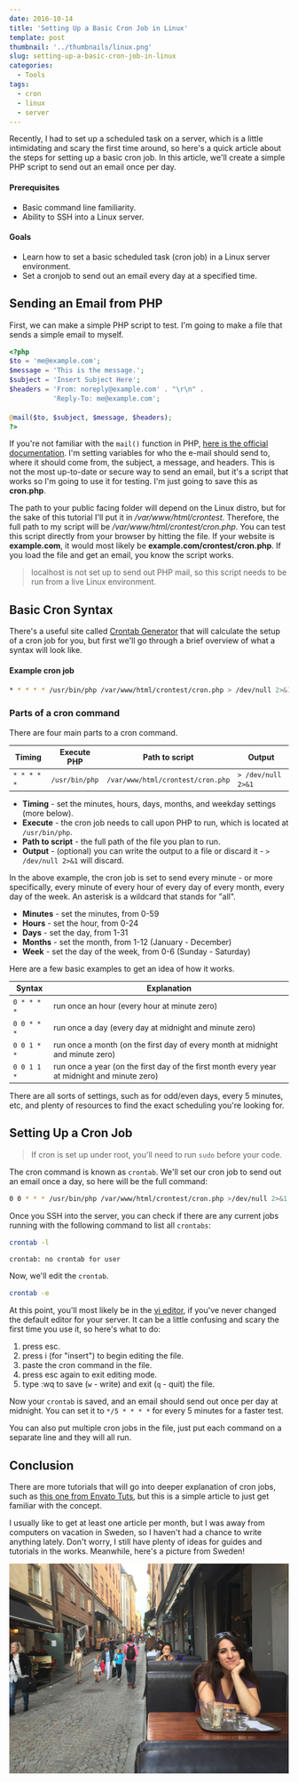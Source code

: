 ```yaml
---
date: 2016-10-14
title: 'Setting Up a Basic Cron Job in Linux'
template: post
thumbnail: '../thumbnails/linux.png'
slug: setting-up-a-basic-cron-job-in-linux
categories:
  - Tools
tags:
  - cron
  - linux
  - server
---
```


Recently, I had to set up a scheduled task on a server, which is a little intimidating and scary the first time around, so here's a quick article about the steps for setting up a basic cron job. In this article, we'll create a simple PHP script to send out an email once per day.

#### Prerequisites

- Basic command line familiarity.
- Ability to SSH into a Linux server.

#### Goals

- Learn how to set a basic scheduled task (cron job) in a Linux server environment.
- Set a cronjob to send out an email every day at a specified time.

## Sending an Email from PHP

First, we can make a simple PHP script to test. I'm going to make a file that sends a simple email to myself.

```php
<?php
$to = 'me@example.com';
$message = 'This is the message.';
$subject = 'Insert Subject Here';
$headers = 'From: noreply@example.com' . "\r\n" .
           'Reply-To: me@example.com';

@mail($to, $subject, $message, $headers);
?>
```

If you're not familiar with the `mail()` function in PHP, [here is the official documentation](http://php.net/manual/en/function.mail.php). I'm setting variables for who the e-mail should send to, where it should come from, the subject, a message, and headers. This is not the most up-to-date or secure way to send an email, but it's a script that works so I'm going to use it for testing. I'm just going to save this as **cron.php**.

The path to your public facing folder will depend on the Linux distro, but for the sake of this tutorial I'll put it in _/var/www/html/crontest_. Therefore, the full path to my script will be _/var/www/html/crontest/cron.php_. You can test this script directly from your browser by hitting the file. If your website is **example.com**, it would most likely be **example.com/crontest/cron.php**. If you load the file and get an email, you know the script works.

> localhost is not set up to send out PHP mail, so this script needs to be run from a live Linux environment.

## Basic Cron Syntax

There's a useful site called [Crontab Generator](http://crontab-generator.org/) that will calculate the setup of a cron job for you, but first we'll go through a brief overview of what a syntax will look like.

#### Example cron job

```bash
* * * * * /usr/bin/php /var/www/html/crontest/cron.php > /dev/null 2>&1
```

### Parts of a cron command

There are four main parts to a cron command.

|Timing|Execute PHP|Path to script|Output|
|--- |--- |--- |--- |
|`* * * * *`|`/usr/bin/php`|`/var/www/html/crontest/cron.php`|`> /dev/null 2>&1`|


- **Timing** - set the minutes, hours, days, months, and weekday settings (more below).
- **Execute** - the cron job needs to call upon PHP to run, which is located at `/usr/bin/php`.
- **Path to script** - the full path of the file you plan to run.
- **Output** - (optional) you can write the output to a file or discard it - `> /dev/null 2>&1` will discard.

In the above example, the cron job is set to send every minute - or more specifically, every minute of every hour of every day of every month, every day of the week. An asterisk is a wildcard that stands for "all".

- **Minutes** - set the minutes, from 0-59
- **Hours** - set the hour, from 0-24
- **Days** - set the day, from 1-31
- **Months** - set the month, from 1-12 (January - December)
- **Week** - set the day of the week, from 0-6 (Sunday - Saturday)

Here are a few basic examples to get an idea of how it works.

Syntax | Explanation
| ----------- | -------------------------------------------------------------------------------------------- |
| `0 * * * *` | run once an hour (every hour at minute zero)                                                 |
| `0 0 * * *` | run once a day (every day at midnight and minute zero)                                       |
| `0 0 1 * *` | run once a month (on the first day of every month at midnight and minute zero)               |
| `0 0 1 1 *` | run once a year (on the first day of the first month every year at midnight and minute zero) |

There are all sorts of settings, such as for odd/even days, every 5 minutes, etc, and plenty of resources to find the exact scheduling you're looking for.

## Setting Up a Cron Job

> If cron is set up under root, you'll need to run `sudo` before your code.

The cron command is known as `crontab`. We'll set our cron job to send out an email once a day, so here will be the full command:

```bash
0 0 * * * /usr/bin/php /var/www/html/crontest/cron.php >/dev/null 2>&1
```

Once you SSH into the server, you can check if there are any current jobs running with the following command to list all `crontabs`:

```bash
crontab -l
```

```terminal
crontab: no crontab for user
```

Now, we'll edit the `crontab`.

```bash
crontab -e
```

At this point, you'll most likely be in the [vi editor](https://www.ccsf.edu/Pub/Fac/vi.html), if you've never changed the default editor for your server. It can be a little confusing and scary the first time you use it, so here's what to do:

1. press esc.
2. press i (for "insert") to begin editing the file.
3. paste the cron command in the file.
4. press esc again to exit editing mode.
5. type :wq to save (`w` - write) and exit (`q` - quit) the file.

Now your `crontab` is saved, and an email should send out once per day at midnight. You can set it to `*/5 * * * *` for every 5 minutes for a faster test.

You can also put multiple cron jobs in the file, just put each command on a separate line and they will all run.

## Conclusion

There are more tutorials that will go into deeper explanation of cron jobs, such as [this one from Envato Tuts](https://code.tutsplus.com/tutorials/scheduling-tasks-with-cron-jobs--net-8800), but this is a simple article to just get familiar with the concept.

I usually like to get at least one article per month, but I was away from computers on vacation in Sweden, so I haven't had a chance to write anything lately. Don't worry, I still have plenty of ideas for guides and tutorials in the works. Meanwhile, here's a picture from Sweden!

![sweden](../images/sweden.jpg)
